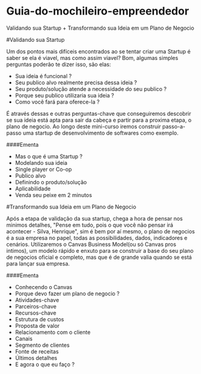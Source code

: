 # Guia-do-mochileiro-empreendedor
Validando sua Startup + Transformando sua Ideia em um Plano de Negocio

#Validando sua Startup

Um dos pontos mais difíceis encontrados ao se tentar criar uma Startup é saber se ela é viavel, mas como assim viavel? Bom, algumas simples perguntas poderão te dizer isso, são elas:  

- Sua ideia é funcional ?  
- Seu publico alvo realmente precisa dessa ideia ?  
- Seu produto/solução atende a necessidade do seu publico ?  
- Porque seu publico utilizaria sua ideia ?  
- Como você fará para oferece-la ?  

É através dessas e outras perguntas-chave que conseguiremos descobrir se sua ideia está apta para sair da cabeça e partir para a proxima etapa, o plano de negocio. Ao longo deste mini-curso iremos construir passo-a-passo uma startup de desenvolvimento de softwares como exemplo.

####Ementa

- Mas o que é uma Startup ?  
- Modelando sua ideia  
- Single player or Co-op
- Publico alvo  
- Definindo o produto/solução  
- Aplicabilidade  
- Venda seu peixe em 2 minutos  

#Transformando sua Ideia em um Plano de Negocio

Após a etapa de validação da sua startup, chega a hora de pensar nos minimos detalhes, "Pense em tudo, pois o que você não pensar irá acontecer - Silva, Henrique", sim é bem por aí mesmo, o plano de negocios é a sua empresa no papel, todas as possibilidades, dados, indicadores e cenários. Utilizaremos o Canvas Business Model(ou só Canvas pros intimos), um modelo rápido e enxuto para se construir a base do seu plano de negocios oficial e completo, mas que é de grande valia quando se está para lançar sua empresa.  

####Ementa

- Conhecendo o Canvas  
- Porque devo fazer um plano de negocio ?  
- Atividades-chave  
- Parceiros-chave  
- Recursos-chave  
- Estrutura de custos  
- Proposta de valor  
- Relacionamento com o cliente  
- Canais  
- Segmento de clientes  
- Fonte de receitas
- Últimos detalhes
- E agora o que eu faço ?
